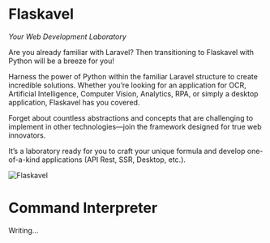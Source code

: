 # Flaskavel
_Your Web Development Laboratory_

Are you already familiar with Laravel? Then transitioning to Flaskavel with Python will be a breeze for you! 

Harness the power of Python within the familiar Laravel structure to create incredible solutions. Whether you’re looking for an application for OCR, Artificial Intelligence, Computer Vision, Analytics, RPA, or simply a desktop application, Flaskavel has you covered. 

Forget about countless abstractions and concepts that are challenging to implement in other technologies—join the framework designed for true web innovators.

It’s a laboratory ready for you to craft your unique formula and develop one-of-a-kind applications (API Rest, SSR, Desktop, etc.).

![Flaskavel](https://github.com/user-attachments/assets/e238e34f-8f73-4386-b44d-5b814339b51b)

# Command Interpreter

Writing...